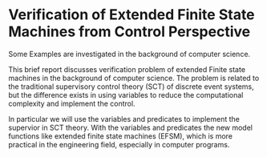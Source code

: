 # Verification of Extended Finite State Machines from Control Perspective

Some Examples are investigated in the background of computer science.  

This brief report discusses verification problem of extended Finite state machines in the background of computer science.  The problem is related to the traditional supervisory control theory (SCT) of discrete event systems, but the difference exists in using variables to reduce the computational complexity and implement the control. 

In particular we will use the variables and predicates to implement the supervior in SCT theory. With the variables and predicates the new model functions like extended finite state machines (EFSM), which is more practical in the engineering field, especially in computer programs.  
